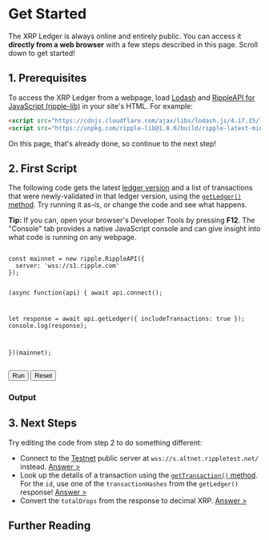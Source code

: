 # Get Started

The XRP Ledger is always online and entirely public. You can access it **directly from a web browser** with a few steps described in this page. Scroll down to get started!

## 1. Prerequisites

To access the XRP Ledger from a webpage, load [Lodash](https://lodash.com/) and [RippleAPI for JavaScript (ripple-lib)](rippleapi-reference.html) in your site's HTML. For example:

```html
<script src="https://cdnjs.cloudflare.com/ajax/libs/lodash.js/4.17.15/lodash.js"></script>
<script src="https://unpkg.com/ripple-lib@1.8.0/build/ripple-latest-min.js"></script>
```

<!-- SPELLING_IGNORE: lodash -->

<script src="https://cdnjs.cloudflare.com/ajax/libs/lodash.js/4.17.15/lodash.js"></script>
<script src="https://unpkg.com/ripple-lib@1.8.0/build/ripple-latest-min.js"></script>

On this page, that's already done, so continue to the next step!


## 2. First Script

The following code gets the latest [ledger version](ledgers.html) and a list of transactions that were newly-validated in that ledger version, using the [`getLedger()` method](rippleapi-reference.html#getledger). Try running it as-is, or change the code and see what happens.

**Tip:** If you can, open your browser's Developer Tools by pressing **F12**. The "Console" tab provides a native JavaScript console and can give insight into what code is running on any webpage.

<div id="step2">
<pre><code id="step2code">
const mainnet = new ripple.RippleAPI({
  server: 'wss://s1.ripple.com'
});

(async function(api) {
  await api.connect();

  let response = await api.getLedger({
    includeTransactions: true
  });
  console.log(response);

})(mainnet);
</code></pre>
<p>
  <button type="button" id="step2button" class="btn btn-primary">Run</button>
  <button type="reset" id="step2reset" class="btn btn-secondary-outline">Reset</button>
</p>
<h3>Output</h3>
<div id="step2resp"></div>
<link rel="stylesheet" type="text/css" href="assets/vendor/codemirror.css" />
<script src="assets/vendor/codemirror-js-json-lint.min.js"></script>
<script type="application/javascript">
const code_ex = $("#step2code");
const code_text = code_ex.text().trim();
code_ex.text("");
const cm = CodeMirror(code_ex.get(0), {
  mode: 'javascript',
  json: false,
  smartIndent: false,
});
cm.setValue(code_text);
const cm_resp = CodeMirror($("#step2resp").get(0), {
  mode: 'javascript',
  json: false,
  readOnly: true
});
let ret;
$("#step2button").click((evt) => {
  const oldconsole = console;
  console = {
    log: (...args) => {
      oldconsole.log(...args);
      args.forEach(arg => cm_resp.setValue(JSON.stringify(arg, null, 2)))
    }
  }
  Function(cm.getValue())();
});
$("#step2reset").click((evt) => {
  cm.setValue(code_text);
});
function fill_ex_1() {
  cm.setValue("const mainnet = new ripple.RippleAPI({\n  server: 'wss://s.altnet.rippletest.net/'\n});\n\n(async function(api) {\n  await api.connect();\n\n  let response = await api.getLedger({\n      includeTransactions: true\n    });\n  console.log(response);\n\n})(mainnet);");
  $("html").animate({scrollTop: $("#step2").offset().top}, 500);
}
function fill_ex_2() {
  cm.setValue("const mainnet = new ripple.RippleAPI({\n  server: 'wss://s1.ripple.com'\n});\n\n(async function(api) {\n  await api.connect();\n\n  let response = await api.getLedger({\n      includeTransactions: true\n    });\n  let tx_id = response.transactionHashes[0];\n  let response2 = await api.getTransaction(tx_id);\n  console.log(response2);\n\n})(mainnet);");
  $("html").animate({scrollTop: $("#step2").offset().top}, 500);
}
function fill_ex_3() {
  cm.setValue("const mainnet = new ripple.RippleAPI({\n  server: 'wss://s1.ripple.com'\n});\n\n(async function(api) {\n  await api.connect();\n\n  let response = await api.getLedger({\n      includeTransactions: true\n    });\n  console.log('Total XRP: '+api.dropsToXrp(response.totalDrops));\n\n})(mainnet);");
  $("html").animate({scrollTop: $("#step2").offset().top}, 500);
}
</script>
</div>

## 3. Next Steps

Try editing the code from step 2 to do something different:

- Connect to the [Testnet](parallel-networks.html) public server at `wss://s.altnet.rippletest.net/` instead. [Answer >](javascript:fill_ex_1())
- Look up the details of a transaction using the [`getTransaction()` method](rippleapi-reference.html#gettransaction). For the `id`, use one of the `transactionHashes` from the `getLedger()` response! [Answer >](javascript:fill_ex_2())
- Convert the `totalDrops` from the response to decimal XRP. [Answer >](javascript:fill_ex_3())

## Further Reading

<!--{# Followed by bullet points automatically generated by the landing template #}-->
